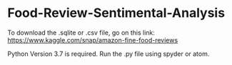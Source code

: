 # Food-Review-Sentimental-Analysis
To download the .sqlite or .csv file, go on this link:
https://www.kaggle.com/snap/amazon-fine-food-reviews

Python Version 3.7 is required.
Run the .py file using spyder or atom.
